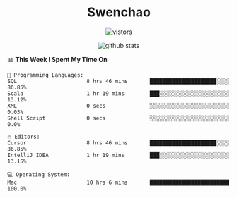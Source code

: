 <h1 align="center">Swenchao</h3>

<p align="center">
  <img src="https://visitor-badge.glitch.me/badge?page_id=Swenchao" alt="vistors" />
</p>

<p align="center">
  <img src="https://github-readme-stats.vercel.app/api?username=Swenchao&count_private=true&show_icons=true&theme=vue-dark&hide_title=true" alt="github stats" />
</p>

<!--START_SECTION:waka-->
📊 **This Week I Spent My Time On** 

```text
💬 Programming Languages: 
SQL                      8 hrs 46 mins       █████████████████████░░░░   86.85% 
Scala                    1 hr 19 mins        ███░░░░░░░░░░░░░░░░░░░░░░   13.12% 
XML                      0 secs              ░░░░░░░░░░░░░░░░░░░░░░░░░   0.03% 
Shell Script             0 secs              ░░░░░░░░░░░░░░░░░░░░░░░░░   0.0%

🔥 Editors: 
Cursor                   8 hrs 46 mins       █████████████████████░░░░   86.85% 
IntelliJ IDEA            1 hr 19 mins        ███░░░░░░░░░░░░░░░░░░░░░░   13.15%

💻 Operating System: 
Mac                      10 hrs 6 mins       █████████████████████████   100.0%

```


<!--END_SECTION:waka-->
